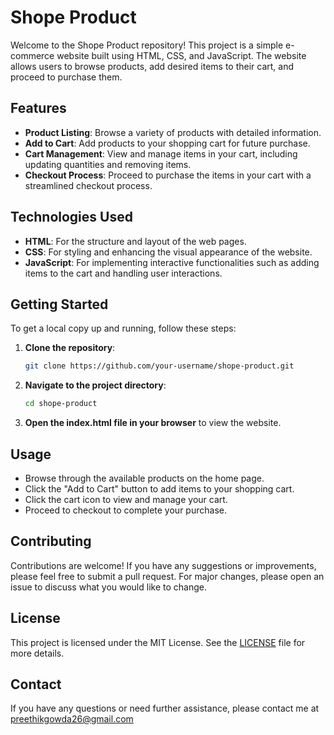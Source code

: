 # Shope Product

Welcome to the Shope Product repository! This project is a simple e-commerce website built using HTML, CSS, and JavaScript. The website allows users to browse products, add desired items to their cart, and proceed to purchase them.

## Features

- **Product Listing**: Browse a variety of products with detailed information.
- **Add to Cart**: Add products to your shopping cart for future purchase.
- **Cart Management**: View and manage items in your cart, including updating quantities and removing items.
- **Checkout Process**: Proceed to purchase the items in your cart with a streamlined checkout process.

## Technologies Used

- **HTML**: For the structure and layout of the web pages.
- **CSS**: For styling and enhancing the visual appearance of the website.
- **JavaScript**: For implementing interactive functionalities such as adding items to the cart and handling user interactions.

## Getting Started

To get a local copy up and running, follow these steps:

1. **Clone the repository**:
   ```bash
   git clone https://github.com/your-username/shope-product.git
   ```
2. **Navigate to the project directory**:
   ```bash
   cd shope-product
   ```
3. **Open the index.html file in your browser** to view the website.

## Usage

- Browse through the available products on the home page.
- Click the "Add to Cart" button to add items to your shopping cart.
- Click the cart icon to view and manage your cart.
- Proceed to checkout to complete your purchase.

## Contributing

Contributions are welcome! If you have any suggestions or improvements, please feel free to submit a pull request. For major changes, please open an issue to discuss what you would like to change.

## License

This project is licensed under the MIT License. See the [LICENSE](LICENSE) file for more details.

## Contact

If you have any questions or need further assistance, please contact me at preethikgowda26@gmail.com
